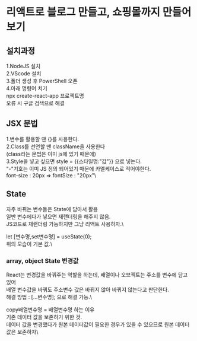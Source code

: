 # 리액트로 블로그 만들고, 쇼핑몰까지 만들어보기

## 설치과정
1.NodeJS 설치\
2.VScode 설치\
3.폴더 생성 후 PowerShell 오픈\
4.아래 명령어 치기\
npx create-react-app 프로젝트명\
오류 시 구글 검색으로 해결

## JSX 문법
1.변수를 활용할 땐 {}를 사용한다.\
2.Class를 선언할 땐 className을 사용한다\
(class라는 문법은 이미 js에 있기 때문에)\
3.Style을 넣고 싶으면 style = {{스타일명:"값"}} 으로 넣는다.\
"-"기호는 이미 JS 정의 되어있기 때문에 카멜케이스로 적어야한다.\
font-size : 20px => fontSize : "20px"\


## State
자주 바뀌는 변수들은 State에 담아서 활용 \
일반 변수에다가 넣으면 재랜더링을 해주지 않음.\
JS코드로 재랜더링 가능하지만 그냥 리액트 사용하자.\

let [변수명,set변수명] = useState(0); \
위의 모습이 기본 값.\


### array, object State 변경값
React는 변경값을 바꿔주는 역할을 하는데, 배열이나 오브젝트는 주소를 변수에 담고 있어\
배열 변수값을 바꿔도 주소변수 값은 바뀌지 않아 바뀌지 않는다고 판단한다.\
해결 방법 : [...변수명]; 으로 해결 가능.\

copy배열변수명 = 배열변수명 하는 이유\
기존 데이터 값을 보존하기 위한 것.\
데이터 값을 변경했다가 원본 데이터값이 필요한 경우가 있을 수 있으므로 원본 데이터 값은 보존하자\
